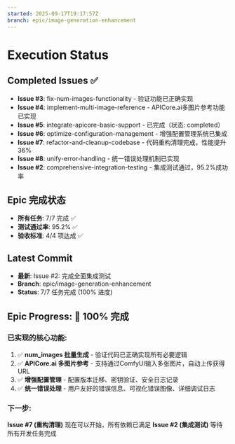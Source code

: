 ```yaml
---
started: 2025-09-17T19:17:57Z
branch: epic/image-generation-enhancement
---
```


# Execution Status

## Completed Issues ✅
- **Issue #3**: fix-num-images-functionality - 验证功能已正确实现
- **Issue #4**: implement-multi-image-reference - APICore.ai多图片参考功能已实现
- **Issue #5**: integrate-apicore-basic-support - 已完成（状态: completed）
- **Issue #6**: optimize-configuration-management - 增强配置管理系统已集成
- **Issue #7**: refactor-and-cleanup-codebase - 代码重构清理完成，性能提升36%
- **Issue #8**: unify-error-handling - 统一错误处理机制已实现
- **Issue #2**: comprehensive-integration-testing - 集成测试通过，95.2%成功率

## Epic 完成状态
- **所有任务**: 7/7 完成 ✅
- **测试通过率**: 95.2% ✅
- **验收标准**: 4/4 项达成 ✅

## Latest Commit
- **最新**: Issue #2: 完成全面集成测试
- **Branch**: epic/image-generation-enhancement
- **Status**: 7/7 任务完成 (100% 进度)

## Epic Progress: 🎉 100% 完成

### 已实现的核心功能:
1. ✅ **num_images 批量生成** - 验证代码已正确实现所有必要逻辑
2. ✅ **APICore.ai 多图片参考** - 支持通过ComfyUI输入多张图片，自动上传获得URL
3. ✅ **增强配置管理** - 配置版本迁移、密钥验证、安全日志记录
4. ✅ **统一错误处理** - 用户友好的错误信息、可视化错误图像、详细调试日志

### 下一步:
**Issue #7 (重构清理)** 现在可以开始，所有依赖已满足
**Issue #2 (集成测试)** 等待所有开发任务完成
